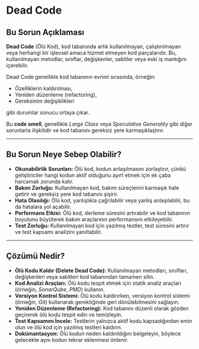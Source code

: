 # Dead Code

## Bu Sorun Açıklaması

**Dead Code** (Ölü Kod), kod tabanında artık kullanılmayan, çalıştırılmayan veya herhangi bir işlevsel amaca hizmet etmeyen kod parçalarıdır. Bu, kullanılmayan metodlar, sınıflar, değişkenler, sabitler veya eski iş mantığını içerebilir. 

Dead Code genellikle kod tabanının evrimi sırasında, örneğin:
- Özelliklerin kaldırılması,
- Yeniden düzenleme (refactoring),
- Gereksinim değişiklikleri 

gibi durumlar sonucu ortaya çıkar.

Bu **code smell**, genellikle *Large Class* veya *Speculative Generality* gibi diğer sorunlarla ilişkilidir ve kod tabanını gereksiz yere karmaşıklaştırır.

---

## Bu Sorun Neye Sebep Olabilir?

- **Okunabilirlik Sorunları:** Ölü kod, kodun anlaşılmasını zorlaştırır, çünkü geliştiriciler hangi kodun aktif olduğunu ayırt etmek için ek çaba harcamak zorunda kalır.
- **Bakım Zorluğu:** Kullanılmayan kod, bakım süreçlerini karmaşık hale getirir ve gereksiz yere kod tabanını şişirir.
- **Hata Olasılığı:** Ölü kod, yanlışlıkla çağrılabilir veya yanlış anlaşılabilir, bu da hatalara yol açabilir.
- **Performans Etkisi:** Ölü kod, derleme süresini artırabilir ve kod tabanının boyutunu büyüterek bakım araçlarının performansını etkileyebilir.
- **Test Zorluğu:** Kullanılmayan kod için yazılmış testler, test süresini artırır ve test kapsamı analizini yanıltabilir.

---

## Çözümü Nedir?

- **Ölü Kodu Kaldır (Delete Dead Code):** Kullanılmayan metodları, sınıfları, değişkenleri veya sabitleri kod tabanından tamamen silin.
- **Kod Analizi Araçları:** Ölü kodu tespit etmek için statik analiz araçları (örneğin, *SonarQube*, *PMD*) kullanın.
- **Versiyon Kontrol Sistemi:** Ölü kodu kaldırırken, versiyon kontrol sistemi (örneğin, *Git*) kullanarak gerektiğinde geri dönülebilmesini sağlayın.
- **Yeniden Düzenleme (Refactoring):** Kod tabanını düzenli olarak gözden geçirerek ölü kodu tespit edin ve temizleyin.
- **Test Kapsamını İncele:** Testlerin yalnızca aktif kodu kapsadığından emin olun ve ölü kod için yazılmış testleri kaldırın.
- **Dokümantasyon:** Ölü kodun neden kaldırıldığını belgeleyin, böylece gelecekte aynı kodun tekrar eklenmesi önlenir.
